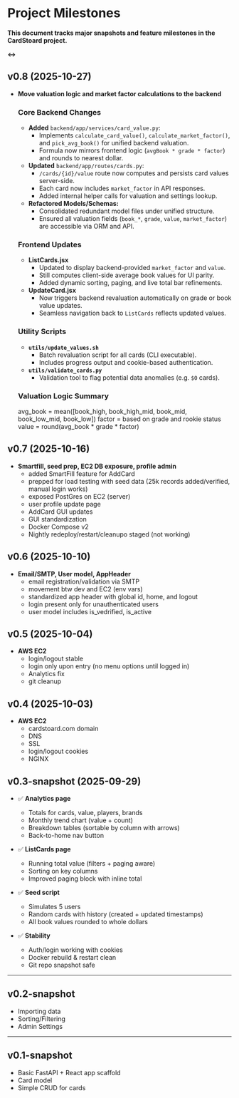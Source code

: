 # Project Milestones

**This document tracks major snapshots and feature milestones in the CardStoard project.**

**<->**

## v0.8 (2025-10-27)
- **Move valuation logic and market factor calculations to the backend**

  ### Core Backend Changes
    - **Added** `backend/app/services/card_value.py`:
      - Implements `calculate_card_value()`, `calculate_market_factor()`, and `pick_avg_book()` for unified backend valuation.
      - Formula now mirrors frontend logic (`avgBook * grade * factor`) and rounds to nearest dollar.
    - **Updated** `backend/app/routes/cards.py`:
      - `/cards/{id}/value` route now computes and persists card values server-side.
      - Each card now includes `market_factor` in API responses.
      - Added internal helper calls for valuation and settings lookup.
    - **Refactored Models/Schemas:**
      - Consolidated redundant model files under unified structure.
      - Ensured all valuation fields (`book_*`, `grade`, `value`, `market_factor`) are accessible via ORM and API.

  ### Frontend Updates
    - **ListCards.jsx**
      - Updated to display backend-provided `market_factor` and `value`.
      - Still computes client-side average book values for UI parity.
      - Added dynamic sorting, paging, and live total bar refinements.
    - **UpdateCard.jsx**
      - Now triggers backend revaluation automatically on grade or book value updates.
      - Seamless navigation back to `ListCards` reflects updated values.

  ### Utility Scripts
    - **`utils/update_values.sh`**
      - Batch revaluation script for all cards (CLI executable).
      - Includes progress output and cookie-based authentication.
    - **`utils/validate_cards.py`**
      - Validation tool to flag potential data anomalies (e.g. `$0` cards).

  ### Valuation Logic Summary
    avg_book = mean([book_high, book_high_mid, book_mid, book_low_mid, book_low])
    factor = based on grade and rookie status
    value = round(avg_book * grade * factor)

## v0.7 (2025-10-16)
- **Smartfill, seed prep, EC2 DB exposure, profile admin**
  - added SmartFill feature for AddCard
  - prepped for load testing with seed data (25k records added/verified, manual login works)
  - exposed PostGres on EC2 (server)
  - user profile update page
  - AddCard GUI updates
  - GUI standardization
  - Docker Compose v2
  - Nightly redeploy/restart/cleanupo staged (not working)

## v0.6 (2025-10-10)
- **Email/SMTP, User model, AppHeader**
  - email registration/validation via SMTP
  - movement btw dev and EC2 (env vars)
  - standardized app header with global id, home, and logout
  - login present only for unauthenticated users
  - user model includes is_vedrified, is_active

## v0.5 (2025-10-04)
- **AWS EC2**
  - login/logout stable
  - login only upon entry (no menu options until logged in)
  - Analytics fix
  - git cleanup

## v0.4 (2025-10-03)
- **AWS EC2**
  - cardstoard.com domain
  - DNS
  - SSL
  - login/logout cookies
  - NGINX

## v0.3-snapshot (2025-09-29)
- ✅ **Analytics page**
  - Totals for cards, value, players, brands
  - Monthly trend chart (value + count)
  - Breakdown tables (sortable by column with arrows)
  - Back-to-home nav button

- ✅ **ListCards page**
  - Running total value (filters + paging aware)
  - Sorting on key columns
  - Improved paging block with inline total

- ✅ **Seed script**
  - Simulates 5 users
  - Random cards with history (created + updated timestamps)
  - All book values rounded to whole dollars

- ✅ **Stability**
  - Auth/login working with cookies
  - Docker rebuild & restart clean
  - Git repo snapshot safe

---

## v0.2-snapshot
- Importing data
- Sorting/Filtering
- Admin Settings

---

## v0.1-snapshot
- Basic FastAPI + React app scaffold
- Card model
- Simple CRUD for cards
